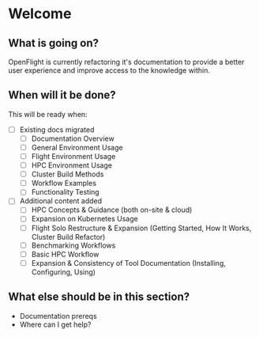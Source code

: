 # Welcome 

## What is going on?

OpenFlight is currently refactoring it's documentation to provide a better user experience and improve access to the knowledge within.

## When will it be done?

This will be ready when: 

- [ ] Existing docs migrated
    * [ ] Documentation Overview
    * [ ] General Environment Usage
    * [ ] Flight Environment Usage
    * [ ] HPC Environment Usage
    * [ ] Cluster Build Methods
    * [ ] Workflow Examples
    * [ ] Functionality Testing
- [ ] Additional content added
    * [ ] HPC Concepts & Guidance (both on-site & cloud)
    * [ ] Expansion on Kubernetes Usage
    * [ ] Flight Solo Restructure & Expansion (Getting Started, How It Works, Cluster Build Refactor)
    * [ ] Benchmarking Workflows
    * [ ] Basic HPC Workflow
    * [ ] Expansion & Consistency of Tool Documentation (Installing, Configuring, Using)

## What else should be in this section?

- Documentation prereqs
- Where can I get help?
